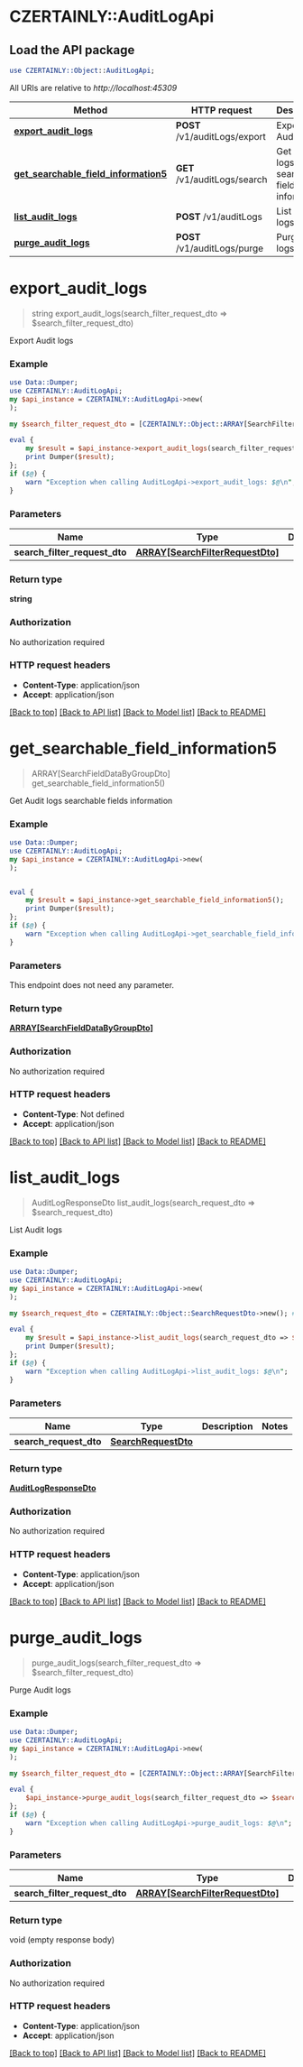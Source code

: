 # CZERTAINLY::AuditLogApi

## Load the API package
```perl
use CZERTAINLY::Object::AuditLogApi;
```

All URIs are relative to *http://localhost:45309*

Method | HTTP request | Description
------------- | ------------- | -------------
[**export_audit_logs**](AuditLogApi.md#export_audit_logs) | **POST** /v1/auditLogs/export | Export Audit logs
[**get_searchable_field_information5**](AuditLogApi.md#get_searchable_field_information5) | **GET** /v1/auditLogs/search | Get Audit logs searchable fields information
[**list_audit_logs**](AuditLogApi.md#list_audit_logs) | **POST** /v1/auditLogs | List Audit logs
[**purge_audit_logs**](AuditLogApi.md#purge_audit_logs) | **POST** /v1/auditLogs/purge | Purge Audit logs


# **export_audit_logs**
> string export_audit_logs(search_filter_request_dto => $search_filter_request_dto)

Export Audit logs

### Example
```perl
use Data::Dumper;
use CZERTAINLY::AuditLogApi;
my $api_instance = CZERTAINLY::AuditLogApi->new(
);

my $search_filter_request_dto = [CZERTAINLY::Object::ARRAY[SearchFilterRequestDto]->new()]; # ARRAY[SearchFilterRequestDto] | 

eval {
    my $result = $api_instance->export_audit_logs(search_filter_request_dto => $search_filter_request_dto);
    print Dumper($result);
};
if ($@) {
    warn "Exception when calling AuditLogApi->export_audit_logs: $@\n";
}
```

### Parameters

Name | Type | Description  | Notes
------------- | ------------- | ------------- | -------------
 **search_filter_request_dto** | [**ARRAY[SearchFilterRequestDto]**](SearchFilterRequestDto.md)|  | 

### Return type

**string**

### Authorization

No authorization required

### HTTP request headers

 - **Content-Type**: application/json
 - **Accept**: application/json

[[Back to top]](#) [[Back to API list]](../README.md#documentation-for-api-endpoints) [[Back to Model list]](../README.md#documentation-for-models) [[Back to README]](../README.md)

# **get_searchable_field_information5**
> ARRAY[SearchFieldDataByGroupDto] get_searchable_field_information5()

Get Audit logs searchable fields information

### Example
```perl
use Data::Dumper;
use CZERTAINLY::AuditLogApi;
my $api_instance = CZERTAINLY::AuditLogApi->new(
);


eval {
    my $result = $api_instance->get_searchable_field_information5();
    print Dumper($result);
};
if ($@) {
    warn "Exception when calling AuditLogApi->get_searchable_field_information5: $@\n";
}
```

### Parameters
This endpoint does not need any parameter.

### Return type

[**ARRAY[SearchFieldDataByGroupDto]**](SearchFieldDataByGroupDto.md)

### Authorization

No authorization required

### HTTP request headers

 - **Content-Type**: Not defined
 - **Accept**: application/json

[[Back to top]](#) [[Back to API list]](../README.md#documentation-for-api-endpoints) [[Back to Model list]](../README.md#documentation-for-models) [[Back to README]](../README.md)

# **list_audit_logs**
> AuditLogResponseDto list_audit_logs(search_request_dto => $search_request_dto)

List Audit logs

### Example
```perl
use Data::Dumper;
use CZERTAINLY::AuditLogApi;
my $api_instance = CZERTAINLY::AuditLogApi->new(
);

my $search_request_dto = CZERTAINLY::Object::SearchRequestDto->new(); # SearchRequestDto | 

eval {
    my $result = $api_instance->list_audit_logs(search_request_dto => $search_request_dto);
    print Dumper($result);
};
if ($@) {
    warn "Exception when calling AuditLogApi->list_audit_logs: $@\n";
}
```

### Parameters

Name | Type | Description  | Notes
------------- | ------------- | ------------- | -------------
 **search_request_dto** | [**SearchRequestDto**](SearchRequestDto.md)|  | 

### Return type

[**AuditLogResponseDto**](AuditLogResponseDto.md)

### Authorization

No authorization required

### HTTP request headers

 - **Content-Type**: application/json
 - **Accept**: application/json

[[Back to top]](#) [[Back to API list]](../README.md#documentation-for-api-endpoints) [[Back to Model list]](../README.md#documentation-for-models) [[Back to README]](../README.md)

# **purge_audit_logs**
> purge_audit_logs(search_filter_request_dto => $search_filter_request_dto)

Purge Audit logs

### Example
```perl
use Data::Dumper;
use CZERTAINLY::AuditLogApi;
my $api_instance = CZERTAINLY::AuditLogApi->new(
);

my $search_filter_request_dto = [CZERTAINLY::Object::ARRAY[SearchFilterRequestDto]->new()]; # ARRAY[SearchFilterRequestDto] | 

eval {
    $api_instance->purge_audit_logs(search_filter_request_dto => $search_filter_request_dto);
};
if ($@) {
    warn "Exception when calling AuditLogApi->purge_audit_logs: $@\n";
}
```

### Parameters

Name | Type | Description  | Notes
------------- | ------------- | ------------- | -------------
 **search_filter_request_dto** | [**ARRAY[SearchFilterRequestDto]**](SearchFilterRequestDto.md)|  | 

### Return type

void (empty response body)

### Authorization

No authorization required

### HTTP request headers

 - **Content-Type**: application/json
 - **Accept**: application/json

[[Back to top]](#) [[Back to API list]](../README.md#documentation-for-api-endpoints) [[Back to Model list]](../README.md#documentation-for-models) [[Back to README]](../README.md)

